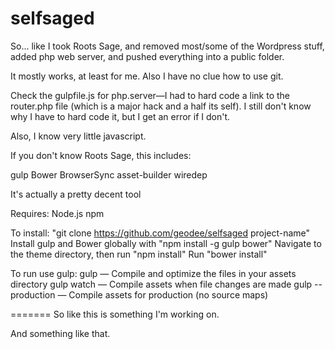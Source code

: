 # selfsaged

So... like I took Roots Sage, and removed most/some of the Wordpress stuff, added php web server, and pushed everything into a public folder.

It mostly works, at least for me. Also I have no clue how to use git.

Check the gulpfile.js for php.server—I had to hard code a link to the router.php file (which is a major hack and a half its self). I still don't know why I have to hard code it, but I get an error if I don't.

Also, I know very little javascript.

If you don't know Roots Sage, this includes:

gulp
Bower
BrowserSync
asset-builder
wiredep

It's actually a pretty decent tool

Requires:
Node.js
npm

To install:
"git clone https://github.com/geodee/selfsaged project-name"
Install gulp and Bower globally with "npm install -g gulp bower"
Navigate to the theme directory, then run "npm install"
Run "bower install"

To run use gulp:
gulp — Compile and optimize the files in your assets directory
gulp watch — Compile assets when file changes are made
gulp --production — Compile assets for production (no source maps)

=======
So like this is something I'm working on.

And something like that.
